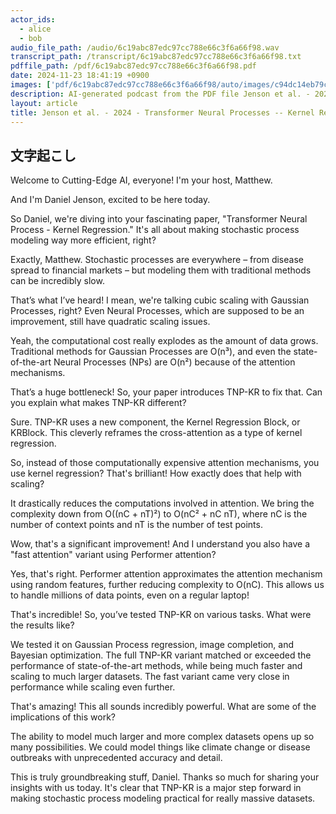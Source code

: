 ```yaml
---
actor_ids:
  - alice
  - bob
audio_file_path: /audio/6c19abc87edc97cc788e66c3f6a66f98.wav
transcript_path: /transcript/6c19abc87edc97cc788e66c3f6a66f98.txt
pdffile_path: /pdf/6c19abc87edc97cc788e66c3f6a66f98.pdf
date: 2024-11-23 18:41:19 +0900
images: ['pdf/6c19abc87edc97cc788e66c3f6a66f98/auto/images/c94dc14eb79cfa8207c619b9c016a988258b62ff169bd9f2e3368eee18b73c2e.jpg', 'pdf/6c19abc87edc97cc788e66c3f6a66f98/auto/images/878540a8577af6350a1353384d6ceaffa87acb3c86c886b89952b582e7063f2f.jpg', 'pdf/6c19abc87edc97cc788e66c3f6a66f98/auto/images/a87ef5a15bcffa43009363efa5e724e9e814f32bb29fe0c7ea18f9af5056a197.jpg', 'pdf/6c19abc87edc97cc788e66c3f6a66f98/auto/images/36758198b9246495ca583f1ded782455ded4e3b78ee81f17924d9c4eb79ce7ee.jpg', 'pdf/6c19abc87edc97cc788e66c3f6a66f98/auto/images/15b54ddecf6c8485205a137711967110672ca657223cb63a4f30ea47674fde23.jpg', 'pdf/6c19abc87edc97cc788e66c3f6a66f98/auto/images/37920fe92f7d1d0ce19ac32f467a1c3d8deb8d97290f8a24e0189dee99209728.jpg', 'pdf/6c19abc87edc97cc788e66c3f6a66f98/auto/images/babf1266e9add05baf569fa4dbfcb9a38474eb52904fb66715b7c15ad692e735.jpg', 'pdf/6c19abc87edc97cc788e66c3f6a66f98/auto/images/2ed3d79888f3a702dbbe2cc24d209aca9e648d6ebe4ea60b1ed6a05183818696.jpg', 'pdf/6c19abc87edc97cc788e66c3f6a66f98/auto/images/4ac3da2d95c0b3a78341d964c2bc9b2da59b94105a44ed0d369249bd77f5931b.jpg', 'pdf/6c19abc87edc97cc788e66c3f6a66f98/auto/images/a7888c8aa1e58f21c1f0a04f6e98fa7e123ea320edf90da36f91c3829685534f.jpg', 'pdf/6c19abc87edc97cc788e66c3f6a66f98/auto/images/0d07b138450b034555341a620e2f4494b6dfc9c2e9d47606601141cff338a48e.jpg', 'pdf/6c19abc87edc97cc788e66c3f6a66f98/auto/images/8f18b1a419b04d715179eb3e2bb5bee60d55fd66dfa63061b3717367f900f8d4.jpg', 'pdf/6c19abc87edc97cc788e66c3f6a66f98/auto/images/66bde8544b8f241593e5de0fdd64337904777ca3f59a252fc788ff6cbd3faf2a.jpg', 'pdf/6c19abc87edc97cc788e66c3f6a66f98/auto/images/ae9e89050ad61da54fb3d0f92b8c06e832e8f0d959557431fca0f59c5d1dae5b.jpg', 'pdf/6c19abc87edc97cc788e66c3f6a66f98/auto/images/195cfb64bf23c36b4d5b2e9326079f3e8f425eaea5a8dc5520ef7919cb06073b.jpg', 'pdf/6c19abc87edc97cc788e66c3f6a66f98/auto/images/df5c42c223ac4bbf519ddd883c167d129310989f8d9099bc2a27c6473c87b358.jpg', 'pdf/6c19abc87edc97cc788e66c3f6a66f98/auto/images/1d5d362b30f2184f0730def961cefa2d5997943f23c3bda949fca101135268b2.jpg', 'pdf/6c19abc87edc97cc788e66c3f6a66f98/auto/images/1e19616ec2d70160358347dbe46770d282ba39f9a673aa2f492e849e7c4fc4a6.jpg', 'pdf/6c19abc87edc97cc788e66c3f6a66f98/auto/images/b19688ff5533d284fe8eeb994b0277607637ab1f320ecb0dbda3f326c2da8a5c.jpg']
description: AI-generated podcast from the PDF file Jenson et al. - 2024 - Transformer Neural Processes -- Kernel Regression_EN
layout: article
title: Jenson et al. - 2024 - Transformer Neural Processes -- Kernel Regression_EN
---
```


## 文字起こし
Welcome to Cutting-Edge AI, everyone! I'm your host, Matthew.

And I'm Daniel Jenson, excited to be here today.

So Daniel, we're diving into your fascinating paper, "Transformer Neural Process - Kernel Regression."  It's all about making stochastic process modeling way more efficient, right?

Exactly, Matthew. Stochastic processes are everywhere – from disease spread to financial markets – but modeling them with traditional methods can be incredibly slow.

That’s what I’ve heard!  I mean, we're talking cubic scaling with Gaussian Processes, right?  Even Neural Processes, which are supposed to be an improvement, still have quadratic scaling issues.

Yeah, the computational cost really explodes as the amount of data grows.  Traditional methods for Gaussian Processes are O(n³), and even the state-of-the-art Neural Processes (NPs) are O(n²) because of the attention mechanisms.

That’s a huge bottleneck!  So, your paper introduces TNP-KR to fix that.  Can you explain what makes TNP-KR different?

Sure.  TNP-KR uses a new component, the Kernel Regression Block, or KRBlock.  This cleverly reframes the cross-attention as a type of kernel regression.

So, instead of those computationally expensive attention mechanisms, you use kernel regression?  That's brilliant!  How exactly does that help with scaling?

It drastically reduces the computations involved in attention.  We bring the complexity down from O((nC + nT)²) to O(nC² + nC nT), where nC is the number of context points and nT is the number of test points.

Wow, that's a significant improvement!  And I understand you also have a "fast attention" variant using Performer attention?

Yes, that's right.  Performer attention approximates the attention mechanism using random features, further reducing complexity to O(nC).  This allows us to handle millions of data points, even on a regular laptop!

That's incredible! So, you’ve tested TNP-KR on various tasks. What were the results like?

We tested it on Gaussian Process regression, image completion, and Bayesian optimization.  The full TNP-KR variant matched or exceeded the performance of state-of-the-art methods, while being much faster and scaling to much larger datasets.  The fast variant came very close in performance while scaling even further.

That's amazing!  This all sounds incredibly powerful. What are some of the implications of this work?

The ability to model much larger and more complex datasets opens up so many possibilities.  We could model things like climate change or disease outbreaks with unprecedented accuracy and detail.

This is truly groundbreaking stuff, Daniel.  Thanks so much for sharing your insights with us today.  It's clear that TNP-KR is a major step forward in making stochastic process modeling practical for really massive datasets.


